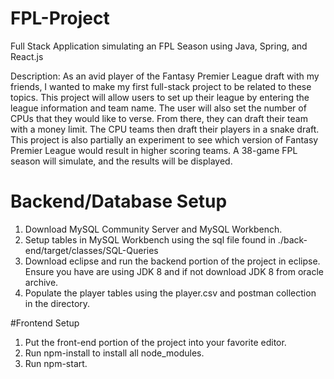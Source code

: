 # FPL-Project
Full Stack Application simulating an FPL Season using Java, Spring, and React.js

Description: As an avid player of the Fantasy Premier League draft with my friends, I wanted to make my first full-stack project to be related to these topics. This project will allow users to set up their league by entering the league information and team name. The user will also set the number of CPUs that they would like to verse. From there, they can draft their team with a money limit. The CPU teams then draft their players in a snake draft. This project is also partially an experiment to see which version of Fantasy Premier League would result in higher scoring teams. A 38-game FPL season will simulate, and the results will be displayed.

# Backend/Database Setup

1. Download MySQL Community Server and MySQL Workbench.
2. Setup tables in MySQL Workbench using the sql file found in ./back-end/target/classes/SQL-Queries
3. Download eclipse and run the backend portion of the project in eclipse. Ensure you have are using JDK 8 and if not download JDK 8 from oracle archive.
4. Populate the player tables using the player.csv and postman collection in the directory.

#Frontend Setup
1. Put the front-end portion of the project into your favorite editor.
2. Run npm-install to install all node_modules.
3. Run npm-start.
